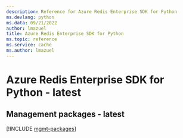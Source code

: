```yaml
---
description: Reference for Azure Redis Enterprise SDK for Python
ms.devlang: python
ms.data: 09/21/2022
author: lmazuel
title: Azure Redis Enterprise SDK for Python
ms.topic: reference
ms.service: cache
ms.author: lmazuel
---
```

# Azure Redis Enterprise SDK for Python - latest

## Management packages - latest
[!INCLUDE [mgmt-packages](redis-enterprise-mgmt-index.md)]